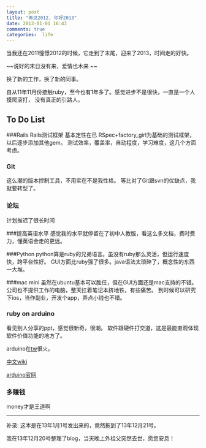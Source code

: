 ```yaml
---
layout: post
title: "再见2012, 你好2013"
date: 2013-01-01 16:43
comments: true
categories:  life
---
```

当我还在2011憧憬2012的时候，它走到了末尾，迎来了2013，时间走的好快。

~~说好的末日没有来，爱情也木来 ~~

换了新的工作，换了新的同事。

自从11年11月份接触ruby，至今也有1年多了。感觉进步不是很快，一直是一个人摸爬滚打，
没有真正的引路人。

## To Do List
###Rails
Rails测试框架
基本定性在已 RSpec+factory_girl为基础的测试框架，以后逐步添加其他gem。
测试效率，覆盖率，自动程度，学习难度，这几个方面考虑。

### Git
这么潮的版本控制工具，不用实在不是我性格。
等比对了Git跟svn的优缺点，我就要转型了。

### 论坛
计划推迟了很长时间

###提高英语水平
感觉我的水平就停留在了初中人教版，看这么多文档，费时费力，懂英语会走的更远。

###Python
python算是ruby的兄弟语言。虽没有ruby那么灵活，但运行速度快，跨平台性好。
GUI方面比ruby强了很多。java语法太琐碎了，概念性的东西一大堆。

###mac mini
虽然在ubuntu基本可以胜任，但在GUI方面还是mac支持的不错。
公司也不提供工作的电脑，整天扛着笔记本挤地铁，有些痛苦。
到时候可以研究下ios，当作副业，开发个app，弄点小钱也不错。

### ruby on arduino
看见别人分享的ppt，感觉很新奇，很潮。
软件跟硬件打交道，这是最能直观体现软件价值功能的地方了。

arduino在[tw](http://arduino.tw/)很火。

[中文wiki](http://zh.wikipedia.org/wiki/Arduino)

[arduino官网](http://www.arduino.cc/)

### 多赚钱
money才是王道啊

***

补录: 这本是在13年1月1号发出来的，竟然拖到了13年12月21号。

我在13年12月20号整理了blog，当天晚上外祖父突然去世，愿您安息！

